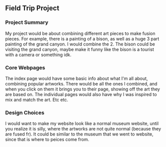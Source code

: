 ## Field Trip Project

### Project Summary

My project would be about combining different art pieces to make fusion pieces. For example, there is a painting of a bison, as well as a huge 3 part painting of the grand canyon. I would combine the 2. The bison could be visiting the grand canyon, maybe make it funny like the bison is a tourist with a camera or something idk.

### Core Webpages

The index page would have some basic info about what I'm all about, combining popular artworks. There would be all the ones I combined, and when you click on them it brings you to their page, showing off the art they are based on. The individual pages would also have why I was inspired to mix and match the art. Etc etc.

### Design Choices

I would want to make my website look like a normal museum website, until you realize it is silly, where the artworks are not quite normal (because they are fused fr). It could be similar to the museum that we went to website, since that is where to peices come from.
